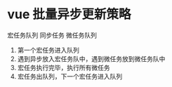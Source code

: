 # vue 批量异步更新策略
宏任务队列
同步任务
微任务队列

1. 第一个宏任务进入队列
2. 遇到异步放入宏任务队中，遇到微任务放到微任务队中
3. 宏任务执行完毕，执行所有微任务
4. 宏任务出队列，下一个宏任务进入队列


